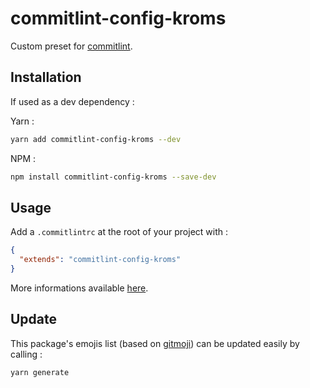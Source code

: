 # commitlint-config-kroms

Custom preset for [commitlint](https://github.com/conventional-changelog/commitlint).

## Installation

If used as a dev dependency :

Yarn :
```sh
yarn add commitlint-config-kroms --dev
```

NPM :
```sh
npm install commitlint-config-kroms --save-dev
```

## Usage

Add a `.commitlintrc` at the root of your project with :
```json
{
  "extends": "commitlint-config-kroms"
}
```

More informations available [here](https://github.com/conventional-changelog/commitlint).

## Update

This package's emojis list (based on [gitmoji](https://gitmoji.carloscuesta.me)) can be updated easily by calling :
```sh
yarn generate
```